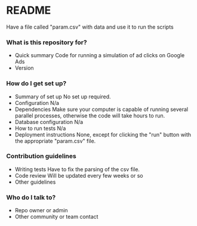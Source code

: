 # README #

Have a file called "param.csv" with data and use it to run the scripts

### What is this repository for? ###

* Quick summary
Code for running a simulation of ad clicks on Google Ads 
* Version


### How do I get set up? ###

* Summary of set up
No set up required.
* Configuration
N/a
* Dependencies
Make sure your computer is capable of running several parallel processes, otherwise the code will take hours to run. 
* Database configuration
N/a
* How to run tests
N/a
* Deployment instructions
None, except for clicking the "run" button with the appropriate "param.csv" file. 

### Contribution guidelines ###

* Writing tests
Have to fix the parsing of the csv file. 
* Code review
Will be updated every few weeks or so 
* Other guidelines

### Who do I talk to? ###

* Repo owner or admin
* Other community or team contact